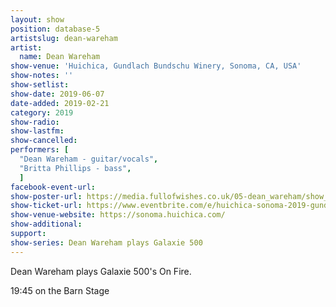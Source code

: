 ```yaml
---
layout: show
position: database-5
artistslug: dean-wareham
artist:
  name: Dean Wareham
show-venue: 'Huichica, Gundlach Bundschu Winery, Sonoma, CA, USA'
show-notes: ''
show-setlist:
show-date: 2019-06-07
date-added: 2019-02-21
category: 2019
show-radio:
show-lastfm:
show-cancelled:
performers: [
  "Dean Wareham - guitar/vocals",
  "Britta Phillips - bass",
  ]
facebook-event-url:
show-poster-url: https://media.fullofwishes.co.uk/05-dean_wareham/show_assets/2019-06-07/2019-06-07-huichica-poster.jpg
show-ticket-url: https://www.eventbrite.com/e/huichica-sonoma-2019-gundlach-bundschu-winery-sonoma-june-7-8-2019-tickets-56942387213
show-venue-website: https://sonoma.huichica.com/
show-additional:
support:
show-series: Dean Wareham plays Galaxie 500
---
```

Dean Wareham plays Galaxie 500's On Fire.  

19:45 on the Barn Stage
